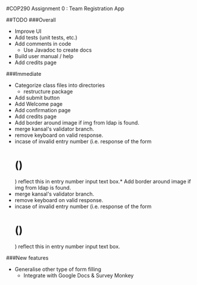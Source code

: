 #COP290 Assignment 0 : Team Registration App  

##TODO
###Overall  
* Improve UI
* Add tests (unit tests, etc.)   
* Add comments in code
	* Use Javadoc to create docs
* Build user manual / help
* Add credits page  

###Immediate
* Categorize class files into directories
	* restructure package
* Add submit button
* Add Welcome page
* Add confirmation page
* Add credits page
* Add border around image if img from ldap is found.
* merge kansal's validator branch.
* remove keyboard on valid response.
* incase of invalid entry number (i.e. response of the form <h1> ()</h1>) reflect this in entry number input text box.* Add border around image if img from ldap is found.
* merge kansal's validator branch.
* remove keyboard on valid response.
* incase of invalid entry number (i.e. response of the form <h1> ()</h1>) reflect this in entry number input text box.




###New features
* Generalise other type of form filling
	* Integrate with Google Docs & Survey Monkey
